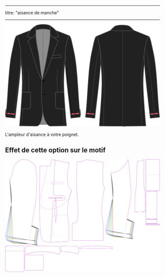 - - -
titre: "aisance de manche"
- - -

![Aisance de poignet](cuffease.svg)

L'ampleur d'aisance à votre poignet.

## Effet de cette option sur le motif

![Cette image montre l'effet de cette option en superposant plusieurs variantes qui ont une valeur différente pour cette option](jaeger_cuffease_sample.svg "Effet de cette option sur le modèle")

